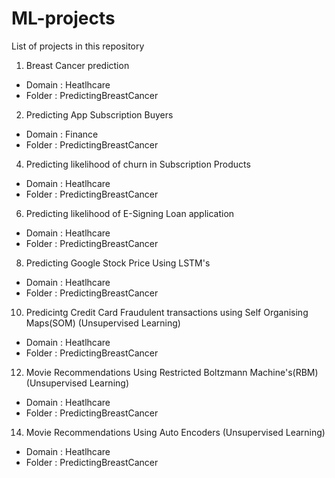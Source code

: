 # ML-projects

List of projects in this repository

1) Breast Cancer prediction
- Domain : Heatlhcare
- Folder : PredictingBreastCancer

2) Predicting App Subscription Buyers
- Domain : Finance
- Folder : PredictingBreastCancer

4) Predicting likelihood of churn in Subscription Products
- Domain : Heatlhcare
- Folder : PredictingBreastCancer


6) Predicting likelihood of E-Signing Loan application
- Domain : Heatlhcare
- Folder : PredictingBreastCancer

8) Predicting Google Stock Price Using LSTM's
- Domain : Heatlhcare
- Folder : PredictingBreastCancer

10) Predicintg Credit Card Fraudulent transactions using Self Organising Maps(SOM) (Unsupervised Learning)
- Domain : Heatlhcare
- Folder : PredictingBreastCancer

12) Movie Recommendations Using Restricted Boltzmann Machine's(RBM) (Unsupervised Learning)
- Domain : Heatlhcare
- Folder : PredictingBreastCancer

14) Movie Recommendations Using Auto Encoders (Unsupervised Learning)
- Domain : Heatlhcare
- Folder : PredictingBreastCancer

